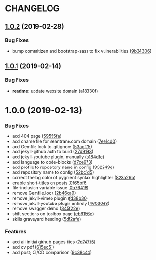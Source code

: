 # CHANGELOG

## [1.0.2](https://github.com/seantrane/seantrane.github.io/compare/v1.0.1...v1.0.2) (2019-02-28)


### Bug Fixes

* bump commitizen and bootstrap-sass to fix vulnerabilities ([9b34306](https://github.com/seantrane/seantrane.github.io/commit/9b34306))

## [1.0.1](https://github.com/seantrane/seantrane.github.io/compare/v1.0.0...v1.0.1) (2019-02-14)


### Bug Fixes

* **readme:** update website domain ([a18330f](https://github.com/seantrane/seantrane.github.io/commit/a18330f))

# 1.0.0 (2019-02-13)


### Bug Fixes

* add 404 page ([59555fa](https://github.com/seantrane/seantrane.github.io/commit/59555fa))
* add cname file for seantrane.com domain ([7ee1cd0](https://github.com/seantrane/seantrane.github.io/commit/7ee1cd0))
* add Gemfile.lock to .gitignore ([53acf75](https://github.com/seantrane/seantrane.github.io/commit/53acf75))
* add jekyll-github auth to build ([27d9193](https://github.com/seantrane/seantrane.github.io/commit/27d9193))
* add jekyll-youtube plugin, manually ([b184dfc](https://github.com/seantrane/seantrane.github.io/commit/b184dfc))
* add language to code-blocks ([d7ce973](https://github.com/seantrane/seantrane.github.io/commit/d7ce973))
* add profile to repository name in config ([932249e](https://github.com/seantrane/seantrane.github.io/commit/932249e))
* add repository name to config ([52bc1d5](https://github.com/seantrane/seantrane.github.io/commit/52bc1d5))
* correct the bg color of pygment syntax highlighter ([823a26b](https://github.com/seantrane/seantrane.github.io/commit/823a26b))
* enable short-titles on posts ([0f65bf6](https://github.com/seantrane/seantrane.github.io/commit/0f65bf6))
* file-inclusion variable issue ([0b76418](https://github.com/seantrane/seantrane.github.io/commit/0b76418))
* remove Gemfile.lock ([2b46ca9](https://github.com/seantrane/seantrane.github.io/commit/2b46ca9))
* remove jekyll-vimeo plugin ([fd38b30](https://github.com/seantrane/seantrane.github.io/commit/fd38b30))
* remove jekyll-youtube plugin entirely ([46030d8](https://github.com/seantrane/seantrane.github.io/commit/46030d8))
* remove swagger demo ([345f22e](https://github.com/seantrane/seantrane.github.io/commit/345f22e))
* shift sections on toolbox page ([eb6156e](https://github.com/seantrane/seantrane.github.io/commit/eb6156e))
* skills graveyard heading ([5df2afe](https://github.com/seantrane/seantrane.github.io/commit/5df2afe))


### Features

* add all initial github-pages files ([7d747f5](https://github.com/seantrane/seantrane.github.io/commit/7d747f5))
* add cv pdf ([615ec51](https://github.com/seantrane/seantrane.github.io/commit/615ec51))
* add post; CI/CD comparison ([9c38c44](https://github.com/seantrane/seantrane.github.io/commit/9c38c44))
